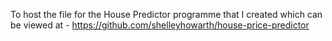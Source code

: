 To host the file for the House Predictor programme that I created which can be viewed at - https://github.com/shelleyhowarth/house-price-predictor
